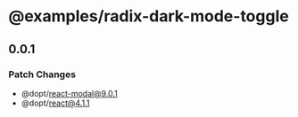 # @examples/radix-dark-mode-toggle

## 0.0.1

### Patch Changes

- @dopt/react-modal@9.0.1
- @dopt/react@4.1.1
